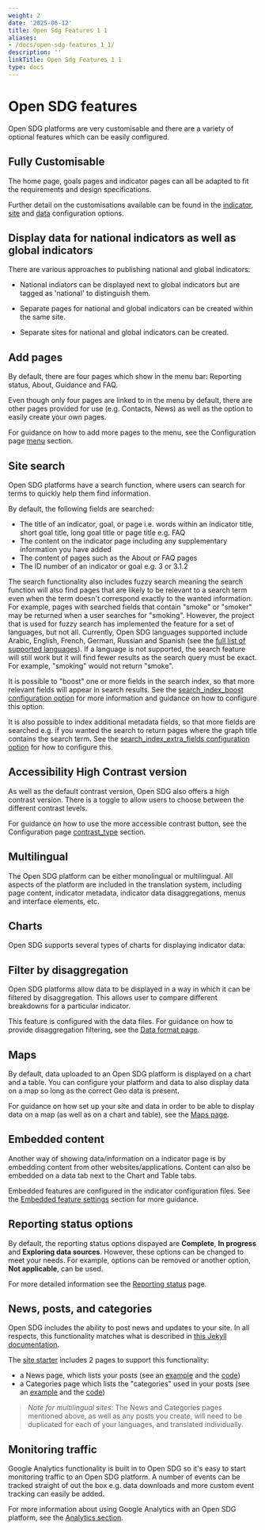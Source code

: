 ```yaml
---
weight: 2
date: '2025-06-12'
title: Open Sdg Features 1 1
aliases:
- /docs/open-sdg-features_1_1/
description: ''
linkTitle: Open Sdg Features 1 1
type: docs
---
```


<h1>Open SDG features</h1>

Open SDG platforms are very customisable and there are a variety of optional features which can be easily configured.

## Fully Customisable ##
The home page, goals pages and indicator pages can all be adapted to fit the requirements and design specifications.

Further detail on the customisations available can be found in the [indicator](indicator-configuration.md), [site](configuration.md) and [data](data-configuration.md) configuration options.

## Display data for national indicators as well as global indicators
There are various approaches to publishing national and global indicators:

* National indiators can be displayed next to global indicators but are tagged as 'national' to distinguish them.

* Separate pages for national and global indicators can be created within the same site.

* Separate sites for national and global indicators can be created.

## Add pages
By default, there are four pages which show in the menu bar: Reporting status, About, Guidance and FAQ.

Even though only four pages are linked to in the menu by default, there are other pages provided for use (e.g. Contacts, News) as well as the option to easily create your own pages.

For guidance on how to add more pages to the menu, see the Configuration page [menu](configuration.md#menu) section.

## Site search
Open SDG platforms have a search function, where users can search for terms to quickly help them find information.

By default, the following fields are searched:

- The title of an indicator, goal, or page i.e. words within an indicator title, short goal title, long goal title or page title e.g. FAQ
- The content on the indicator page including any supplementary information you have added
- The content of pages such as the About or FAQ pages
- The ID number of an indicator or goal e.g. 3 or 3.1.2

The search functionality also includes fuzzy search meaning the search function will also find pages that are likely to be relevant to a search term even when the term doesn't correspond exactly to the wanted information. For example, pages with searched fields that contain "smoke" or "smoker" may be returned when a user searches for "smoking". However, the project that is used for fuzzy search has implemented the feature for a set of languages, but not all. Currently, Open SDG languages supported include Arabic, English, French, German, Russian and Spanish (see the [full list of supported languages](https://lunrjs.com/guides/language_support.html)). If a language is not supported, the search feature will still work but it will find fewer results as the search query must be exact. For example, "smoking" would not return "smoke".

It is possible to "boost" one or more fields in the search index, so that more relevant fields will appear in search results. See the [search_index_boost configuration option](https://open-sdg.readthedocs.io/en/latest/configuration/#search_index_boost) for more information and guidance on how to configure this option.

It is also possible to index additional metadata fields, so that more fields are searched e.g. if you wanted the search to return pages where the graph title contains the search term. See the [search_index_extra_fields configuration option](https://open-sdg.readthedocs.io/en/latest/configuration/#search_index_extra_fields) for how to configure this.

## Accessibility High Contrast version
As well as the default contrast version, Open SDG also offers a high contrast version. There is a toggle to allow users to choose between the different contrast levels.

For guidance on how to use the more accessible contrast button, see the Configuration page [contrast_type](configuration.md) section.

## Multilingual
The Open SDG platform can be either monolingual or multilingual. All aspects of the platform are included in the translation system, including page content, indicator metadata, indicator data disaggregations, menus and interface elements, etc.

## Charts

Open SDG supports several types of charts for displaying indicator data:

## Filter by disaggregation
Open SDG platforms allow data to be displayed in a way in which it can be filtered by disaggregation. This allows user to compare different breakdowns for a particular indicator.

This feature is configured with the data files. For guidance on how to provide disaggregation filtering, see the [Data format page](data-format.md).

## Maps
By default, data uploaded to an Open SDG platform is displayed on a chart and a table. You can configure your platform and data to also display data on a map so long as the correct Geo data is present.

For guidance on how set up your site and data in order to be able to display data on a map (as well as on a chart and table), see the [Maps page](maps.md).

## Embedded content
Another way of showing data/information on a indicator page is by embedding content from other websites/applications. Content can also be embedded on a data tab next to the Chart and Table tabs.

Embedded features are configured in the indicator configuration files. See the [Embedded feature settings](indicator-configuration.md#embedded-feature-settings) section for more guidance.

## Reporting status options
By default, the reporting status options dispayed are **Complete**, **In progress** and **Exploring data sources**. However, these options can be changed to meet your needs. For example, options can be removed or another option, **Not applicable**, can be used.

For more detailed information see the [Reporting status](reporting-status.md) page.

## News, posts, and categories
Open SDG includes the ability to post news and updates to your site. In all respects, this functionality matches what is described in [this Jekyll documentation](https://jekyllrb.com/docs/posts/).

The [site starter](https://github.com/open-sdg/open-sdg-site-starter) includes 2 pages to support this functionality:

* a News page, which lists your posts (see an [example](https://open-sdg.github.io/open-sdg-site-starter/news/) and the [code](https://github.com/open-sdg/open-sdg-site-starter/blob/develop/_pages/news.md))
* a Categories page which lists the "categories" used in your posts (see an [example](https://open-sdg.github.io/open-sdg-site-starter/categories/) and the [code](https://github.com/open-sdg/open-sdg-site-starter/blob/develop/_pages/categories.md))

> *Note for multilingual sites*: The News and Categories pages mentioned above, as
> well as any posts you create, will need to be duplicated for each of your
> languages, and translated individually.

## Monitoring traffic
Google Analytics functionality is built in to Open SDG so it's easy to start monitoring traffic to an Open SDG platform. A number of events can be tracked straight of out the box e.g. data downloads and more custom event tracking can easily be added.

For more information about using Google Analytics with an Open SDG platform, see the [Analytics section](analytics.md).
